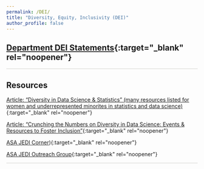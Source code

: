 ```yaml
---
permalink: /DEI/
title: "Diversity, Equity, Inclusivity (DEI)"
author_profile: false
---
```


<style>
  hr {
    height: 2px;
    background-color: #E5E4E2;
    border: none;
  }

  .no-italics {
      font-style: normal;   
  }
</style>


<!-- Gray #919888;
#BF9269
#A88C7D
#7297A0
#54738E
#B5AFA9
#E5E4E2 Platinum
D3D3D3
-->

<!--
redirect_from:
  - /StatEd/
  - /StatEd.html
-->

## [Department DEI Statements](https://jimmydoi.github.io/DEI/DeptStatements){:target="_blank" rel="noopener"}

---

## Resources

[Article: “Diversity in Data Science & Statistics” (many resources listed for women and underrepresented minorites in statistics and data science)](https://teachdatascience.com/diversity/){:target="_blank" rel="noopener"}

[Article: “Crunching the Numbers on Diversity in Data Science: Events & Resources to Foster Inclusion”](https://medium.com/stem-and-culture-chronicle/crunching-the-numbers-on-diversity-in-data-science-events-resources-to-foster-inclusion-5dc81d2ab52){:target="_blank" rel="noopener"}

[ASA JEDI Corner](https://magazine.amstat.org/blog/category/jedi-corner/)){:target="_blank" rel="noopener"}

[ASA JEDI Outreach Group](https://datascijedi.org/){:target="_blank" rel="noopener"}

---


&nbsp;




<!--
* [OUTLINE](STUB_intro_JAPN)
-->
